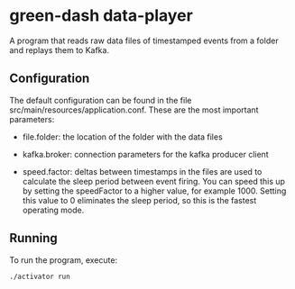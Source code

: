 green-dash data-player
======================

A program that reads raw data files of timestamped events from a folder and replays them to Kafka.

Configuration
-------------
The default configuration can be found in the file src/main/resources/application.conf.
These are the most important parameters:

* file.folder: the location of the folder with the data files

* kafka.broker: connection parameters for the kafka producer client

* speed.factor: deltas between timestamps in the files are used to calculate the sleep period between event firing. 
You can speed this up by setting the speedFactor to a higher value, for example 1000.
Setting this value to 0 eliminates the sleep period, so this is the fastest operating mode.

Running
-------
To run the program, execute:

```
./activator run
```

